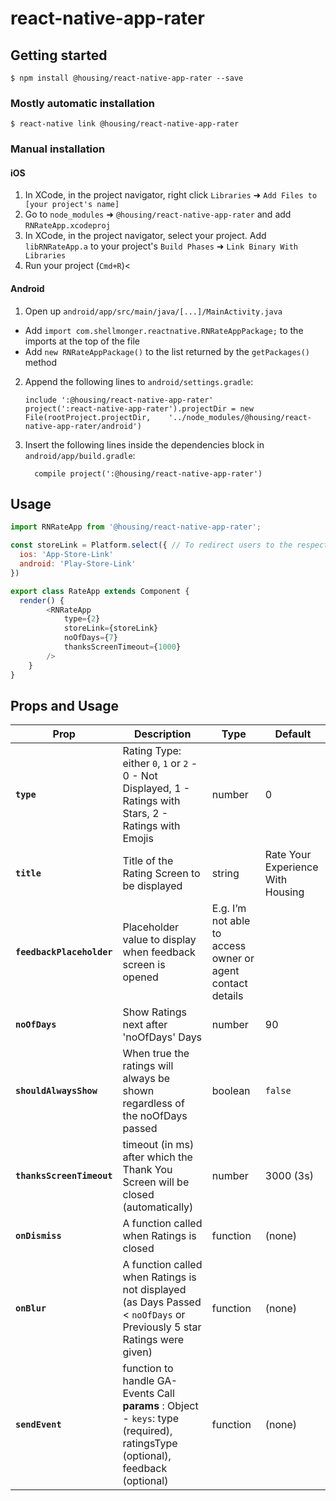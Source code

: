 
# react-native-app-rater

## Getting started

`$ npm install @housing/react-native-app-rater --save`

### Mostly automatic installation

`$ react-native link @housing/react-native-app-rater`

### Manual installation


#### iOS

1. In XCode, in the project navigator, right click `Libraries` ➜ `Add Files to [your project's name]`
2. Go to `node_modules` ➜ `@housing/react-native-app-rater` and add `RNRateApp.xcodeproj`
3. In XCode, in the project navigator, select your project. Add `libRNRateApp.a` to your project's `Build Phases` ➜ `Link Binary With Libraries`
4. Run your project (`Cmd+R`)<

#### Android

1. Open up `android/app/src/main/java/[...]/MainActivity.java`
  - Add `import com.shellmonger.reactnative.RNRateAppPackage;` to the imports at the top of the file
  - Add `new RNRateAppPackage()` to the list returned by the `getPackages()` method
2. Append the following lines to `android/settings.gradle`:
  	```
  	include ':@housing/react-native-app-rater'
  	project(':react-native-app-rater').projectDir = new File(rootProject.projectDir, 	'../node_modules/@housing/react-native-app-rater/android')
  	```
3. Insert the following lines inside the dependencies block in `android/app/build.gradle`:
  	```
      compile project(':@housing/react-native-app-rater')
  	```

## Usage
```javascript
import RNRateApp from '@housing/react-native-app-rater';

const storeLink = Platform.select({	// To redirect users to the respective app store to rate app
  ios: 'App-Store-Link'
  android: 'Play-Store-Link'
})

export class RateApp extends Component {
  render() {
		<RNRateApp
			type={2}
			storeLink={storeLink}
			noOfDays={7}
			thanksScreenTimeout={1000}
		/>
	}
}
```
## Props and Usage
Prop | Description | Type | Default
------ | ------ | ------ | ------
 **`type`** | Rating Type: either `0`, `1` or `2` - 0 - Not Displayed, 1 - Ratings with Stars, 2 - Ratings with Emojis | number | 0
 **`title`** | Title of the Rating Screen to be displayed | string | Rate Your Experience With Housing
 **`feedbackPlaceholder`** | Placeholder value to display when feedback screen is opened | E.g. I’m not able to access owner or agent contact details 
 **`noOfDays`** | Show Ratings next after 'noOfDays' Days | number | 90
 **`shouldAlwaysShow`** | When true the ratings will always be shown regardless of the noOfDays passed | boolean | `false`
 **`thanksScreenTimeout`** | timeout (in ms) after which the Thank You Screen will be closed (automatically) | number | 3000 (3s)
 **`onDismiss`** | A function called when Ratings is closed | function | (none)
 **`onBlur`** | A function called when Ratings is not displayed (as Days Passed < `noOfDays` or Previously 5 star Ratings were given) | function | (none)
 **`sendEvent`** | function to handle GA-Events Call **params** : Object - `keys`: type (required), ratingsType (optional), feedback (optional)| function | (none)
